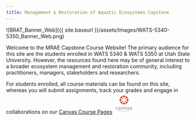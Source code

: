 ```yaml
---
title: Management & Restoration of Aquatic Ecosystems Capstone
---
```





<link rel="shortcut icon" type="image/x-icon" href="favicon.ico">

![BRAT_Banner_Web]({{ site.baseurl }}/assets/Images/WATS-5340-5350_Banner_Web.png)

Welcome to the MRAE Capstone Course Website! The primary audience for this site are the students enrolled in WATS 5340 & WATS 5350 at Utah State University. However, the resources found here may be of general interest to a broader ecosystem management and restoration community, including practitioners, managers, stakeholders and researchers.

For students enrolled, all course materials can be found on this site, whereas you will submit assignments, track your grades and engage in collaborations on our [Canvas Course Pages](https://usu.instructure.com/courses/468472)
[![canvas_logo](assets/Images/canvas_logo.png)](https://usu.instructure.com/courses/468472)

